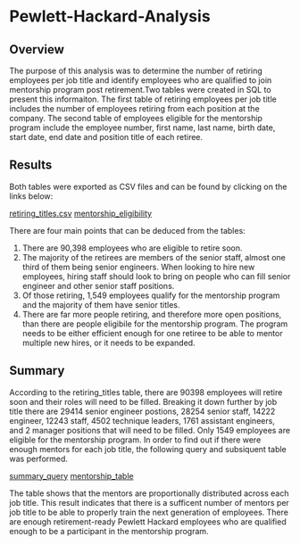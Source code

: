 # Pewlett-Hackard-Analysis

## Overview 
The purpose of this analysis was to determine the number of retiring employees per job title and identify employees who are qualified to join mentorship program post retirement.Two tables were created in SQL to present this informaiton. The first table of retiring employees per job title includes the number of employees retiring from each position at the company. The second table of employees eligible for the mentorship program include the employee number, first name, last name, birth date, start date, end date and position title of each retiree. 

## Results
Both tables were exported as CSV files and can be found by clicking on the links below:

[retiring_titles.csv](https://github.com/mayamtims/Pewlett-Hackard-Analysis/blob/main/Data/retiring_titles.csv)
[mentorship_eligibility](https://github.com/mayamtims/Pewlett-Hackard-Analysis/blob/main/Data/mentorship_eligibility.csv)

There are four main points that can be deduced from the tables:
1. There are 90,398 employees who are eligible to retire soon.
2. The majority of the retirees are members of the senior staff, almost one third of them being senior engineers. When looking to hire new employees, hiring staff should look to bring on people who can fill senior engineer and other senior staff positions.
3. Of those retiring, 1,549 employees qualify for the mentorship program and the majority of them have senior titles.
4. There are far more people retiring, and therefore more open positions, than there are people eligibile for the mentorship program. The program needs to be either efficient enough for one retiree to be able to mentor multiple new hires, or it needs to be expanded. 

## Summary
According to the retiring_titles table, there are 90398 employees will retire soon and their roles will need to be filled. Breaking it down further by job title there are 29414 senior engineer postions, 28254 senior staff, 14222 engineer, 12243 staff, 4502 technique leaders, 1761 assistant engineers, and 2 manager positions that will need to be filled. Only 1549 employees are eligible for the mentorship program. In order to find out if there were enough mentors for each job title, the following query and subsiquent table was performed.

[summary_query](https://github.com/mayamtims/Pewlett-Hackard-Analysis/blob/main/Queries/summary_qury.png)
[mentorship_table](https://github.com/mayamtims/Pewlett-Hackard-Analysis/blob/main/Queries/summary_table.png)

The table shows that the mentors are proportionally distributed across each job title. This result indicates that there is a sufficent number of mentors per job title to be able to properly train the next generation of employees. There are enough retirement-ready Pewlett Hackard employees who are qualified enough to be a participant in the mentorship program. 